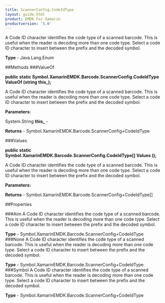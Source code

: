 ```yaml
---
title: ScannerConfig.CodeIdType
layout: guide.html
product: EMDK For Xamarin 
productversion: '5.0' 
---
```

A Code ID character identifies the code type of a scanned barcode. This is useful when the reader is decoding more than one code type. Select a code ID character to insert between the prefix and the decoded symbol.

**Type** - Java.Lang.Enum

##Methods
###ValueOf

**public static Symbol.XamarinEMDK.Barcode.ScannerConfig.CodeIdType ValueOf (string this_);**

A Code ID character identifies the code type of a scanned barcode. This is useful when the reader is decoding more than one code type. Select a code ID character to insert between the prefix and the decoded symbol.

**Parameters:**

System.String **this_**  - 

**Returns** - Symbol.XamarinEMDK.Barcode.ScannerConfig+CodeIdType

###Values

**public static Symbol.XamarinEMDK.Barcode.ScannerConfig.CodeIdType[] Values ();**

A Code ID character identifies the code type of a scanned barcode. This is useful when the reader is decoding more than one code type. Select a code ID character to insert between the prefix and the decoded symbol.

**Parameters:**

**Returns** - Symbol.XamarinEMDK.Barcode.ScannerConfig+CodeIdType[]

##Properties

###Aim
A Code ID character identifies the code type of a scanned barcode. This is useful when the reader is decoding more than one code type. Select a code ID character to insert between the prefix and the decoded symbol.

**Type** - Symbol.XamarinEMDK.Barcode.ScannerConfig+CodeIdType
###None
A Code ID character identifies the code type of a scanned barcode. This is useful when the reader is decoding more than one code type. Select a code ID character to insert between the prefix and the decoded symbol.

**Type** - Symbol.XamarinEMDK.Barcode.ScannerConfig+CodeIdType
###Symbol
A Code ID character identifies the code type of a scanned barcode. This is useful when the reader is decoding more than one code type. Select a code ID character to insert between the prefix and the decoded symbol.

**Type** - Symbol.XamarinEMDK.Barcode.ScannerConfig+CodeIdType
